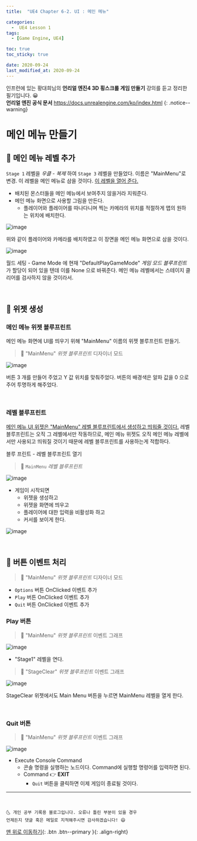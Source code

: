 ```yaml
---
title:  "UE4 Chapter 6-2. UI : 메인 메뉴" 

categories:
  -  UE4 Lesson 1 
tags:
  - [Game Engine, UE4]

toc: true
toc_sticky: true

date: 2020-09-24
last_modified_at: 2020-09-24
---
```


인프런에 있는 황대희님의 **언리얼 엔진4 3D 횡스크롤 게임 만들기** 강의를 듣고 정리한 필기입니다. 😀  
**언리얼 엔진 공식 문서** <https://docs.unrealengine.com/ko/index.html>
{: .notice--warning}

# 메인 메뉴 만들기

## 🔔 메인 메뉴 레벨 추가

`Stage 1` 레벨을 *우클 - 복제* 하여 `Stage 3` 레벨을 만들었다. 이름은 "MainMenu"로 변경. 이 레벨을 메인 메뉴로 삼을 것이다. <u>이 레벨을 열어 준다.</u>

- 배치된 몬스터들을 메인 메뉴에서 보여주지 않을거라 지워준다.
- 메인 메뉴 화면으로 사용할 그림을 만든다.
  - 플레이어와 플레이어를 따나다니며 찍는 카메라의 위치를 적절하게 맵의 원하는 위치에 배치한다.

![image](https://user-images.githubusercontent.com/42318591/94082104-207fe680-fe3b-11ea-9f01-dbe065b58ce9.png)

위와 같이 플레이어와 카메라를 배치하였고 이 장면을 메인 메뉴 화면으로 삼을 것이다.

![image](https://user-images.githubusercontent.com/42318591/94084060-938b5c00-fe3f-11ea-931f-e7a5a52f4762.png)

월드 세팅 - Game Mode 에 현재 "DefaultPlayGameMode" *게임 모드 블루프린트* 가 할당이 되어 있을 텐데 이를 None 으로 바꿔준다. 메인 메뉴 레벨에서는 스테이지 클리어를 검사하지 않을 것이라서.

<br>

## 🔔 위젯 생성

### 메인 메뉴 위젯 블루프린트

메인 메뉴 화면에 UI를 띄우기 위해 "MainMenu" 이름의 위젯 블루프린트 만들기.

> 🚩 "MainMenu" *위젯 블루프린트* 디자이너 모드

![image](https://user-images.githubusercontent.com/42318591/94082657-68533d80-fe3c-11ea-9d3a-9c0240d288e9.png)

버튼 3 개를 만들어 주었고 Y 값 위치를 맞춰주었다. 버튼의 배경색은 알파 값을 0 으로 주어 투명하게 해주었다.

<br>

### 레벨 블루프린트

<u>메인 메뉴 UI 위젯은 "MainMenu" 레벨 블루프린트에서 생성하고 띄워줄 것이다.</u> 레벨 블루프린트는 오직 그 레벨에서만 작동하므로, 메인 메뉴 위젯도 오직 메인 메뉴 레벨에서만 사용되고 띄워질 것이기 때문에 레벨 블루프린트를 사용하는게 적합하다.

블루 프린트 - 레벨 블루프린트 열기

> 🚩 `MainMenu` *레벨 블루프린트*  

![image](https://user-images.githubusercontent.com/42318591/94083630-a3567080-fe3e-11ea-80dd-19adb826d950.png)

- 게임이 시작되면 
  - 위젯을 생성하고 
  - 위젯을 화면에 띄우고
  - 플레이어에 대한 입력을 비활성화 하고
  - 커서를 보이게 한다.

![image](https://user-images.githubusercontent.com/42318591/94083770-f16b7400-fe3e-11ea-86a9-0f53b6f345ad.png)


<br>

## 🔔 버튼 이벤트 처리

> 🚩 "MainMenu" *위젯 블루프린트* 디자이너 모드

- `Options` 버튼 OnClicked 이벤트 추가
- `Play` 버튼 OnClicked 이벤트 추가
- `Quit` 버튼 OnClicked 이벤트 추가

### Play 버튼

> 🚩 "MainMenu" *위젯 블루프린트* 이벤트 그래프

![image](https://user-images.githubusercontent.com/42318591/94084715-28db2000-fe41-11ea-9994-7799103ba5df.png)

- "Stage1" 레벨을 연다.

> 🚩 "StageClear" *위젯 블루프린트* 이벤트 그래프

![image](https://user-images.githubusercontent.com/42318591/94084769-5b851880-fe41-11ea-97e7-e932aabe662d.png)

StageClear 위젯에서도 Main Menu 버튼을 누르면 MainMenu 레벨을 열게 한다. 

<br>

### Quit 버튼

> 🚩 "MainMenu" *위젯 블루프린트* 이벤트 그래프

![image](https://user-images.githubusercontent.com/42318591/94084156-d0575300-fe3f-11ea-8b24-ce7fc84a18e7.png)

- Execute Console Command 
  - 콘솔 명령을 실행하는 노드이다. Command에 실행할 명령어를 입력하면 된다.
  - Command 👉 **EXIT**
    - `Quit` 버튼을 클릭하면 이제 게임이 종료될 것이다.

***
<br>

    🌜 개인 공부 기록용 블로그입니다. 오류나 틀린 부분이 있을 경우 
    언제든지 댓글 혹은 메일로 지적해주시면 감사하겠습니다! 😄

[맨 위로 이동하기](#){: .btn .btn--primary }{: .align-right}